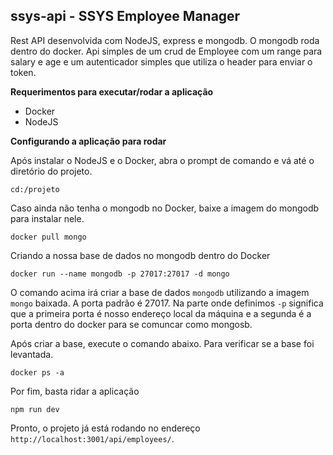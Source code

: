 ## ssys-api - SSYS Employee Manager
Rest API desenvolvida com NodeJS, express e mongodb. O mongodb roda dentro do docker. Api simples de um crud de Employee com um range para salary e age e um autenticador simples que utiliza o header para enviar o token. 

**Requerimentos para executar/rodar a aplicação**
- Docker
- NodeJS

**Configurando a aplicação para rodar**

Após instalar o NodeJS e o Docker, abra o prompt de comando e vá até o diretório do projeto. 

```cd:/projeto``` 

Caso ainda não tenha o mongodb no Docker, baixe a imagem do mongodb para instalar nele.

```docker pull mongo```

Criando a nossa base de dados no mongodb dentro do Docker

```docker run --name mongodb -p 27017:27017 -d mongo```

O comando acima irá criar a base de dados ```mongodb``` utilizando a imagem ```mongo``` baixada. A porta padrão é 27017.
Na parte onde definimos ```-p``` significa que a primeira porta é nosso endereço local da máquina e a segunda é a porta dentro do docker para se comuncar como mongosb.

Após criar a base, execute o comando abaixo. Para verificar se a base foi levantada.  

```docker ps -a```

Por fim, basta ridar a aplicação

```npm run dev```

Pronto, o projeto já está rodando no endereço ```http://localhost:3001/api/employees/```.


